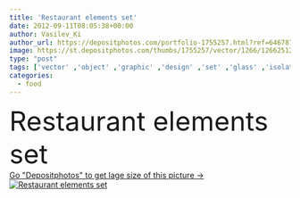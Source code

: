 ```yaml
---
title: 'Restaurant elements set'
date: 2012-09-11T08:05:38+00:00
author: Vasilev_Ki
author_url: https://depositphotos.com/portfolio-1755257.html?ref=64678756
image: https://st.depositphotos.com/thumbs/1755257/vector/1266/12662512/api_thumb_450.jpg?forcejpeg=true
type: "post"
tags: ['vector' ,'object' ,'graphic' ,'design' ,'set' ,'glass' ,'isolated' ,'shape' ,'sign' ,'elegance' ,'knife' ,'food' ,'kitchen' ,'cooking' ,'cuisine' ,'cake' ,'spoon' ,'cream' ,'plate' ,'cup' ,'cutlery' ,'dessert' ,'dish' ,'Menu' ,'restaurant' ,'coffee' ,'retro' ,'dinner' ,'symbol' ,'elements' ,'creative' ,'concept' ,'icon' ,'hot' ,'utensil' ,'wine' ,'pan' ,'mug' ,'fingers' ,'milk' ,'collection' ,'tray' ,'cocktail' ,'icons' ,'beer' ,'utensils' ,'can' ,'jug' ,'pot' ,'pasta' ]
categories: 
  - food
---
```

<div aling="center">
            <font size="60"> Restaurant elements set</font>   
</div>
<div>
    <a href='https://depositphotos.com/12662512/stock-illustration-restaurant-elements-set.html?ref=64678756' target=_blank > Go "Depositphotos" to get lage size of this picture ->
        <img href='https://depositphotos.com/12662512/stock-illustration-restaurant-elements-set.html?ref=64678756' src='https://st.depositphotos.com/1755257/1266/v/950/depositphotos_12662512-stock-illustration-restaurant-elements-set.jpg?forcejpeg=true' alt='Restaurant elements set' >
    </a>
</div>
